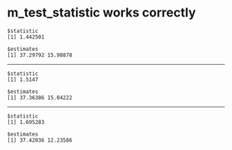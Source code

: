 # m_test_statistic works correctly

    $statistic
    [1] 1.442501
    
    $estimates
    [1] 37.29792 15.98878
    

---

    $statistic
    [1] 1.5147
    
    $estimates
    [1] 37.36386 15.04222
    

---

    $statistic
    [1] 1.695283
    
    $estimates
    [1] 37.42036 12.23586
    

